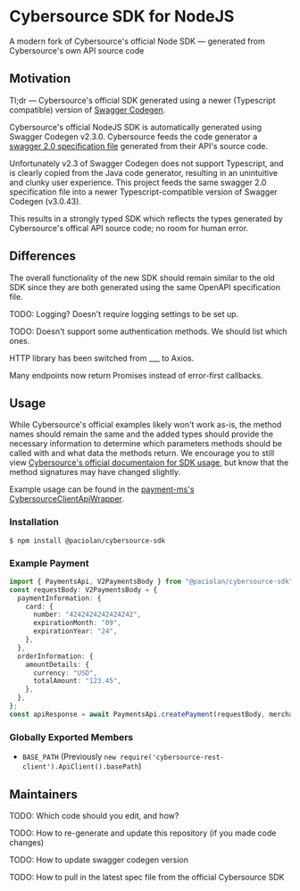 # Cybersource SDK for NodeJS

A modern fork of Cybersource's official Node SDK — generated from Cybersource's own API source code

## Motivation

Tl;dr — Cybersource's official SDK generated using a newer (Typescript compatible) version of [Swagger Codegen](https://github.com/swagger-api/swagger-codegen).

Cybersource's official NodeJS SDK is automatically generated using Swagger Codegen v2.3.0. Cybersource feeds the code generator a [swagger 2.0 specification file](https://raw.githubusercontent.com/CyberSource/cybersource-rest-client-node/master/generator/cybersource-rest-spec.json) generated from their API's source code.

Unfortunately v2.3 of Swagger Codegen does not support Typescript, and is clearly copied from the Java code generator, resulting in an unintuitive and clunky user experience. This project feeds the same swagger 2.0 specification file into a newer Typescript-compatible version of Swagger Codegen (v3.0.43).

This results in a strongly typed SDK which reflects the types generated by Cybersource's offical API source code; no room for human error.

## Differences

The overall functionality of the new SDK should remain similar to the old SDK since they are both generated using the same OpenAPI specification file.

TODO: Logging? Doesn't require logging settings to be set up.

TODO: Doesn't support some authentication methods. We should list which ones.

HTTP library has been switched from \_\_\_ to Axios.

Many endpoints now return Promises instead of error-first callbacks.

## Usage

While Cybersource's official examples likely won't work as-is, the method names should remain the same and the added types should provide the necessary information to determine which parameters methods should be called with and what data the methods return. We encourage you to still view [Cybersource's official documentaion for SDK usage](https://github.com/CyberSource/cybersource-rest-client-node/tree/master), but know that the method signatures may have changed slightly.

Example usage can be found in the [payment-ms's CybersourceClientApiWrapper](https://gitlabdev.paciolan.info/development/application/payment/payment-ms/-/blob/chore/no-implicit-any/src/processors/cybersource/cybersource-client-api-wrapper.ts).

### Installation

```
$ npm install @paciolan/cybersource-sdk
```

### Example Payment

```typescript
import { PaymentsApi, V2PaymentsBody } from "@paciolan/cybersource-sdk";
const requestBody: V2PaymentsBody = {
  paymentInformation: {
    card: {
      number: "4242424242424242",
      expirationMonth: "09",
      expirationYear: "24",
    },
  },
  orderInformation: {
    amountDetails: {
      currency: "USD",
      totalAmount: "123.45",
    },
  },
};
const apiResponse = await PaymentsApi.createPayment(requestBody, merchantConfig);
```

### Globally Exported Members

- `BASE_PATH` (Previously `new require('cybersource-rest-client').ApiClient().basePath`)

## Maintainers

TODO: Which code should you edit, and how?

TODO: How to re-generate and update this repository (if you made code changes)

TODO: How to update swagger codegen version

TODO: How to pull in the latest spec file from the official Cybersource SDK
